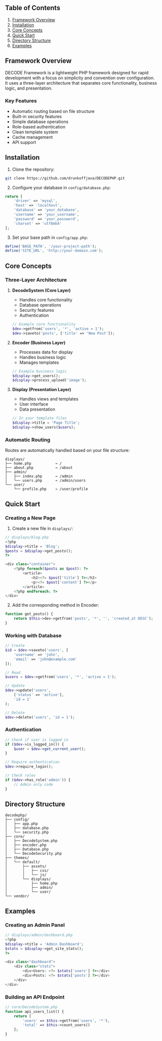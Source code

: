 
## Table of Contents
1. [Framework Overview](#overview)
2. [Installation](#installation)
3. [Core Concepts](#concepts)
4. [Quick Start](#quickstart)
5. [Directory Structure](#structure)
6. [Examples](#examples)

## Framework Overview <a name="overview"></a>

DECODE Framework is a lightweight PHP framework designed for rapid development with a focus on simplicity and convention over configuration. It uses a three-layer architecture that separates core functionality, business logic, and presentation.

### Key Features
- Automatic routing based on file structure
- Built-in security features
- Simple database operations
- Role-based authentication
- Clean template system
- Cache management
- API support

## Installation <a name="installation"></a>

1. Clone the repository:
```bash
git clone https://github.com/drunkoffjava/DECODEPHP.git
```

2. Configure your database in `config/database.php`:
```php
return [
    'driver' => 'mysql',
    'host' => 'localhost',
    'database' => 'your_database',
    'username' => 'your_username',
    'password' => 'your_password',
    'charset' => 'utf8mb4'
];
```

3. Set your base path in `config/app.php`:
```php
define('BASE_PATH', '/your-project-path');
define('SITE_URL', 'http://your-domain.com');
```

## Core Concepts <a name="concepts"></a>

### Three-Layer Architecture

1. **DecodeSystem (Core Layer)**
   - Handles core functionality
   - Database operations
   - Security features
   - Authentication
   ```php
   // Example core functionality
   $dev->getfrom('users', '*', 'active = 1');
   $dev->saveto('posts', ['title' => 'New Post']);
   ```

2. **Encoder (Business Layer)**
   - Processes data for display
   - Handles business logic
   - Manages templates
   ```php
   // Example business logic
   $display->get_users();
   $display->process_upload('image');
   ```

3. **Display (Presentation Layer)**
   - Handles views and templates
   - User interface
   - Data presentation
   ```php
   // In your template files
   $display->title = 'Page Title';
   $display->show_users($users);
   ```

### Automatic Routing

Routes are automatically handled based on your file structure:

```
displays/
├── home.php           → /
├── about.php          → /about
├── admin/
│   ├── index.php      → /admin
│   └── users.php      → /admin/users
└── user/
    └── profile.php    → /user/profile
```

## Quick Start <a name="quickstart"></a>

### Creating a New Page

1. Create a new file in `displays/`:
```php
// displays/blog.php
<?php
$display->title = 'Blog';
$posts = $display->get_posts();
?>

<div class="container">
    <?php foreach($posts as $post): ?>
        <article>
            <h2><?= $post['title'] ?></h2>
            <p><?= $post['content'] ?></p>
        </article>
    <?php endforeach; ?>
</div>
```

2. Add the corresponding method in Encoder:
```php
function get_posts() {
    return $this->dev->getfrom('posts', '*', '', 'created_at DESC');
}
```

### Working with Database

```php
// Create
$id = $dev->saveto('users', [
    'username' => 'john',
    'email' => 'john@example.com'
]);

// Read
$users = $dev->getfrom('users', '*', 'active = 1');

// Update
$dev->update('users', 
    ['status' => 'active'], 
    'id = 1'
);

// Delete
$dev->delete('users', 'id = 1');
```

### Authentication

```php
// Check if user is logged in
if ($dev->is_logged_in()) {
    $user = $dev->get_current_user();
}

// Require authentication
$dev->require_login();

// Check roles
if ($dev->has_role('admin')) {
    // Admin only code
}
```

## Directory Structure <a name="structure"></a>

```
decodephp/
├── config/
│   ├── app.php
│   ├── database.php
│   └── security.php
├── core/
│   ├── DecodeSystem.php
│   ├── encoder.php
│   ├── Database.php
│   └── DecodeSecurity.php
├── themes/
│   └── default/
│       ├── assets/
│       │   ├── css/
│       │   └── js/
│       └── displays/
│           ├── home.php
│           ├── admin/
│           └── user/
└── vendor/
```

## Examples <a name="examples"></a>

### Creating an Admin Panel

```php
// displays/admin/dashboard.php
<?php
$display->title = 'Admin Dashboard';
$stats = $display->get_site_stats();
?>

<div class="dashboard">
    <div class="stats">
        <div>Users: <?= $stats['users'] ?></div>
        <div>Posts: <?= $stats['posts'] ?></div>
    </div>
</div>
```

### Building an API Endpoint

```php
// core/DecodeSystem.php
function api_users_list() {
    return [
        'users' => $this->getfrom('users', '*'),
        'total' => $this->count_users()
    ];
}
